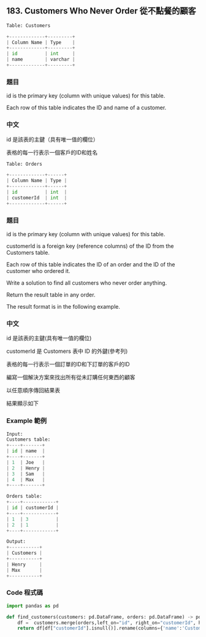 ## 183. Customers Who Never Order 從不點餐的顧客

```py
Table: Customers

+-------------+---------+
| Column Name | Type    |
+-------------+---------+
| id          | int     |
| name        | varchar |
+-------------+---------+
```

### 題目

id is the primary key (column with unique values) for this table.

Each row of this table indicates the ID and name of a customer.

### 中文

id 是該表的主鍵（具有唯一值的欄位）

表格的每一行表示一個客戶的ID和姓名
 
```py
Table: Orders

+-------------+------+
| Column Name | Type |
+-------------+------+
| id          | int  |
| customerId  | int  |
+-------------+------+
```

### 題目

id is the primary key (column with unique values) for this table.

customerId is a foreign key (reference columns) of the ID from the Customers table.

Each row of this table indicates the ID of an order and the ID of the customer who ordered it.

Write a solution to find all customers who never order anything.

Return the result table in any order.

The result format is in the following example.
 
### 中文

id 是該表的主鍵(具有唯一值的欄位)

customerId 是 Customers 表中 ID 的外鍵(參考列)

表格的每一行表示一個訂單的ID和下訂單的客戶的ID

編寫一個解決方案來找出所有從未訂購任何東西的顧客

以任意順序傳回結果表

結果顯示如下
 
### Example 範例

```py
Input: 
Customers table:
+----+-------+
| id | name  |
+----+-------+
| 1  | Joe   |
| 2  | Henry |
| 3  | Sam   |
| 4  | Max   |
+----+-------+

Orders table:
+----+------------+
| id | customerId |
+----+------------+
| 1  | 3          |
| 2  | 1          |
+----+------------+

Output: 
+-----------+
| Customers |
+-----------+
| Henry     |
| Max       |
+-----------+
```

### Code 程式碼

```py
import pandas as pd

def find_customers(customers: pd.DataFrame, orders: pd.DataFrame) -> pd.DataFrame:
    df =  customers.merge(orders,left_on="id", right_on="customerId", how="left")
    return df[df["customerId"].isnull()].rename(columns={'name':'Customers'})[['Customers']]
```